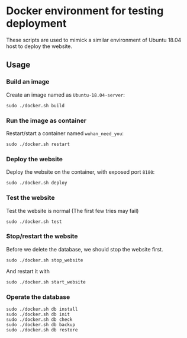 
# Docker environment for testing deployment

These scripts are used to mimick a similar environment of Ubuntu 18.04 host to deploy the website.

## Usage

### Build an image

Create an image named as `Ubuntu-18.04-server`:

```
sudo ./docker.sh build
```

### Run the image as container

Restart/start a container named `wuhan_need_you`:

```
sudo ./docker.sh restart
```

### Deploy the website

Deploy the website on the container, with exposed port `8180`:

```
sudo ./docker.sh deploy
```

### Test the website

Test the website is normal (The first few tries may fail)

```
sudo ./docker.sh test
```

### Stop/restart the website

Before we delete the database, we should stop the website first.

```
sudo ./docker.sh stop_website
```

And restart it with

```
sudo ./docker.sh start_website
```

### Operate the database

```
sudo ./docker.sh db install
sudo ./docker.sh db init 
sudo ./docker.sh db check
sudo ./docker.sh db backup
sudo ./docker.sh db restore
```
